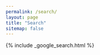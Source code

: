 ```yaml
---
permalink: /search/
layout: page
title: "Search"
sitemap: false
---
```


{% include _google_search.html %}

